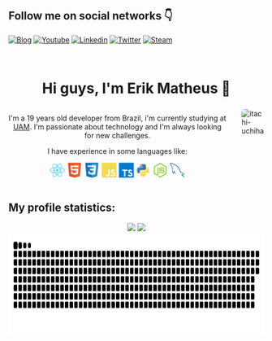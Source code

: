 ## Follow me on social networks :point_down:
[![Blog](https://img.shields.io/badge/Instagram-400090?style=for-the-badge&logo=instagram&logoColor=white)](https://instagram.com/erik_pervious)
[![Youtube](https://img.shields.io/badge/YouTube-FF0000?style=for-the-badge&logo=youtube&logoColor=white)](https://youtube.com/erikpervious)
[![Linkedin](https://img.shields.io/badge/LinkedIn-0077B5?style=for-the-badge&logo=linkedin&logoColor=white)](https://linkedin.com/in/erikmatheus/)
[![Twitter](https://img.shields.io/badge/Twitter-1DA1F2?style=for-the-badge&logo=twitter&logoColor=white)](https://twitter.com/ErikPervious)
[![Steam](https://img.shields.io/badge/Steam-000000?style=for-the-badge&logo=steam&logoColor=white)](https://steamcommunity.com/id/ErikPervious)

<br>

<h1 align="center">Hi guys, I'm Erik Matheus 👋 </h1>
<div style="display:flex;align-items:center;justify-content:center;gap:30px" markdown="1">
  <div>
    <p align="center">I'm a 19 years old developer from Brazil, i'm currently studying at <a href="https://portal.anhembi.br/">UAM</a>. I'm passionate about technology and I'm always looking for new challenges.</p>
    <p align="center">I have experience in some languages like:</p>
    <div align="center">
      <img align="center" alt="React/React Native" height="30" src="https://raw.githubusercontent.com/devicons/devicon/master/icons/react/react-original.svg">
      <img align="center" alt="HTML5" height="30" src="https://raw.githubusercontent.com/devicons/devicon/master/icons/html5/html5-original.svg">
      <img align="center" alt="CSS3" height="30" src="https://raw.githubusercontent.com/devicons/devicon/master/icons/css3/css3-original.svg">
      <img align="center" alt="JavaScript" height="30" src="https://raw.githubusercontent.com/devicons/devicon/master/icons/javascript/javascript-plain.svg">
      <img align="center" alt="TypeScript" height="30" src="https://raw.githubusercontent.com/devicons/devicon/master/icons/typescript/typescript-plain.svg">
      <img align="center" alt="Python" height="30" src="https://raw.githubusercontent.com/devicons/devicon/master/icons/python/python-original.svg">
      <img align="center" alt="NodeJS" height="30" src="https://raw.githubusercontent.com/devicons/devicon/master/icons/nodejs/nodejs-plain.svg">
      <img align="center" alt="MySQL" height="30" src="https://raw.githubusercontent.com/devicons/devicon/master/icons/mysql/mysql-plain.svg">
    </div>
  </div>
  <img align="center" alt="itachi-uchiha" height="130" style="border-radius:7px" src="https://media.tenor.com/xiDx7IfcZ1cAAAAC/itachi-uchiha.gif">
</div>
<br>
<h2 align="left">My profile statistics:</h2>
<div align="center">
 <img height="180px" src="https://github-readme-stats-sigma-five.vercel.app/api?username=erikpervious&show_icons=true&theme=tokyonight&include_all_commits=true&count_private=true&hide_border=true&card_width=280"/>
 <img height="180px" src="https://github-readme-stats-sigma-five.vercel.app/api/top-langs/?username=erikpervious&layout=compact&langs_count=16&theme=tokyonight&hide_border=true&card_width=280"/><br>
 <img alt="snake" height="200" src="./dist/snake.svg">
</div>

